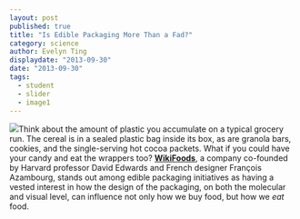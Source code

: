 ```yaml
---
layout: post
published: true
title: "Is Edible Packaging More Than a Fad?"
category: science
author: Evelyn Ting
displaydate: "2013-09-30"
date: "2013-09-30"
tags: 
  - student
  - slider
  - image1
---
```


![](http://celebrationcakesmex.files.wordpress.com/2013/07/6647.jpg)Think about the amount of plastic you accumulate on a typical grocery run. The cereal is in a sealed plastic bag inside its box, as are granola bars, cookies, and the single-serving hot cocoa packets. What if you could have your candy and eat the wrappers too? <a href="http://www.wikipearl.com/" target="_blank"><b>WikiFoods</b></a>, a company co-founded by Harvard professor David Edwards and French designer François Azambourg, stands out among edible packaging initiatives as having a vested interest in how the design of the packaging, on both the molecular and visual level, can influence not only how we buy food, but how we _eat_ food.